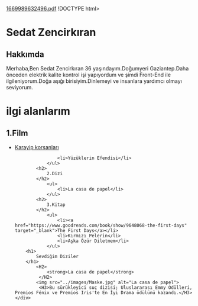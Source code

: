 [1669989632496.pdf](https://github.com/Riyasetpenah/-dev-1/files/10141645/1669989632496.pdf)
!DOCTYPE html>
<html lang="en">
<head>
    <meta charset="UTF-8">
    <meta http-equiv="X-UA-Compatible" content="IE=edge">
    <meta name="viewport" content="width=device-width, initial-scale=1.0">
    <title>Document</title>
</head>
<body>
    <div>
        <!-- Adım Soyadım -->
        <h1>Sedat Zencirkıran</h1>
        <!-- Deneme -->
        <h2>Hakkımda</h2>
        <!-- Kendimi Tanıttığım Bölüm -->
        <p>Merhaba,Ben Sedat Zencirkıran 36 yaşındayım.Doğumyeri Gaziantep.Daha önceden elektrik kalite kontrol işi yapıyordum ve şimdi Front-End ile ilgileniyorum.Doğa aşığı birisiyim.Dinlemeyi ve insanlara yardımcı olmayı seviyorum.</p>
        <h1>
            ilgi alanlarım
        </h1>
            <h2>
                1.Film
            </h2>
                <ul>
                    <li><a href="https://www.fullhdfilmizlesene.pw/film/karayip-korsanlari-2-olu-adamin-sandigi-izle-fhd4/" target="_blank">
                        Karayip korsanları
                    </a></li>               
                
                    <li>Yüzüklerin Efendisi</li>
                </ul>
            <h2>
                2.Dizi
            </h2>
                <ul>
                    <li>La casa de papel</li>
                </ul>
            <h2>
                3.Kitap
            </h2>
                <ul>
                    <li><a href="https://www.goodreads.com/book/show/9648068-the-first-days" target="_blank">The First Days</a></li>
                    <li>Kırmızı Pelerin</li>
                    <li>Aşka Özür Diletmem</li>
                </ul>
        <h1>
            Sevdiğim Diziler
        </h1>
            <H2> 
                <strong>La casa de papel</strong>
             </H2>
            <img src="../images/Maske.jpg" alt="La casa de papel">
             <H3>Bu sürükleyici suç dizisi; Uluslararası Emmy Ödülleri, Premios Fénix ve Premios Iris'te En İyi Drama ödülünü kazandı.</H3>
    </div>

</body>
</html>
